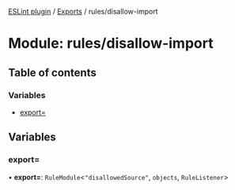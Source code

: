 [ESLint plugin](../index.md) / [Exports](../modules.md) / rules/disallow-import

# Module: rules/disallow-import

## Table of contents

### Variables

- [export&#x3D;](rules_disallow_import.md#export&#x3D;)

## Variables

### export&#x3D;

• **export=**: `RuleModule`<``"disallowedSource"``, `objects`, `RuleListener`\>
